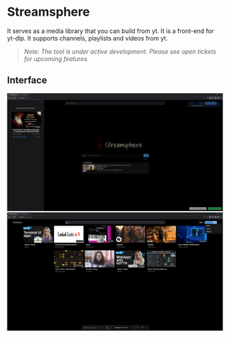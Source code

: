 # Streamsphere

It serves as a media library that you can build from yt. It is a front-end for yt-dlp. It supports channels, playlists and videos from yt.
> *Note: The tool is under active development. Please see open tickets for upcoming features.* 

## Interface

![alt text](./screenshots/downloading.png "Alakh Niranjan")
![alt text](./screenshots/playlists.png "Playlists")
